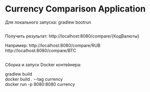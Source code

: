 # Сurrency Comparison Application

Для локального запуска:
gradlew bootrun

##
Получить результат:
http://localhost:8080/compare/{КодВалюты}

Например:
http://localhost:8080/compare/RUB
http://localhost:8080/compare/BTC

##
Сборка и запуск Docker контейнера:

gradlew build  
docker build . --tag currency  
docker run -p 8080:8080 currency  

